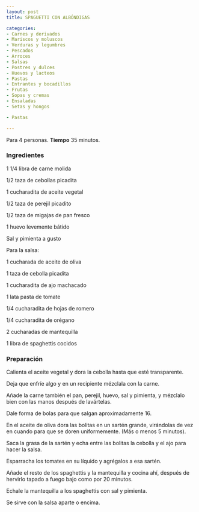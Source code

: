 ```yaml
---
layout: post
title: SPAGUETTI CON ALBÓNDIGAS

categories:
- Carnes y derivados
- Mariscos y moluscos
- Verduras y legumbres
- Pescados
- Arroces
- Salsas
- Postres y dulces
- Huevos y lacteos
- Pastas
- Entrantes y bocadillos
- Frutas
- Sopas y cremas
- Ensaladas
- Setas y hongos

- Pastas

---
```


Para 4 personas.
<b>Tiempo</b> 35 minutos.

<h3>Ingredientes</h3>

1 1/4 libra de carne molida

1/2 taza de cebollas picadita

1 cucharadita de aceite vegetal

1/2 taza de perejil picadito

1/2 taza de migajas de pan fresco

1 huevo levemente bátido

Sal y pimienta a gusto

Para la salsa:

1 cucharada de aceite de oliva

1 taza de cebolla picadita

1 cucharadita de ajo machacado

1 lata pasta de tomate

1/4 cucharadita de hojas de romero

1/4 cucharadita de orégano

2 cucharadas de mantequilla

1 libra de spaghettis cocidos

<h3>Preparación</h3>

Calienta el aceite vegetal y dora la cebolla hasta que esté transparente.

Deja que enfríe algo y en un recipiente mézclala con la carne.

Añade la carne también el pan, perejil, huevo, sal y pimienta, y mézclalo bien con las manos después de lavártelas.

Dale forma de bolas para que salgan aproximadamente 16.

En el aceite de oliva dora las bolitas en un sartén grande, virándolas de vez en cuando para que se doren uniformemente. (Más o menos 5 minutos).

Saca la grasa de la sartén y echa entre las bolitas la cebolla y el ajo para hacer la salsa.

Esparracha los tomates en su líquido y agrégalos a esa sartén.

Añade el resto de los spaghettis y la mantequilla y cocina ahí, después de hervirlo tapado a fuego bajo como por 20 minutos.

Echale la mantequilla a los spaghettis con sal y pimienta.

Se sirve con la salsa aparte o encima.

